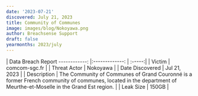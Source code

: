 ```yaml
---
date: '2023-07-21'
discovered: July 21, 2023
title: Community of Communes
image: images/blog/Nokoyawa.png
author: Breachsense Support
draft: false
yearmonths: 2023/july
---
```



| Data Breach Report
------------:     |:-------------:    | :-----:|
| Victim      | comcom-sgc.fr      | 
| Threat Actor      | Nokoyawa      | 
| Date Discovered      | Jul 21, 2023      | 
| Description      | The Community of Communes of Grand Couronné is a former French community of communes, located in the department of Meurthe-et-Moselle in the Grand Est region.      | 
| Leak Size      | 150GB      | 

